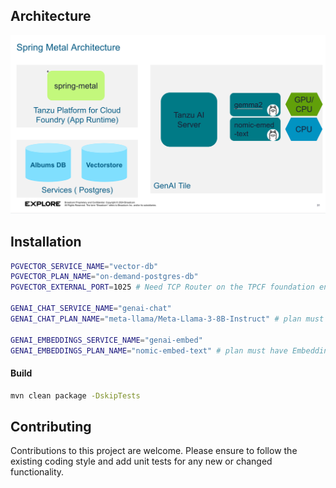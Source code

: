 

## Architecture

![Alt text](spring-metal/spring-metal-arch.png "Spring-metal AI Architecture")



## Installation

```bash
PGVECTOR_SERVICE_NAME="vector-db"
PGVECTOR_PLAN_NAME="on-demand-postgres-db"
PGVECTOR_EXTERNAL_PORT=1025 # Need TCP Router on the TPCF foundation enabled, and Service Gateways on the Postgres tile enabled.  Choose an available port 

GENAI_CHAT_SERVICE_NAME="genai-chat" 
GENAI_CHAT_PLAN_NAME="meta-llama/Meta-Llama-3-8B-Instruct" # plan must have chat capabilty

GENAI_EMBEDDINGS_SERVICE_NAME="genai-embed" 
GENAI_EMBEDDINGS_PLAN_NAME="nomic-embed-text" # plan must have Embeddings capabilty
```

#### Build

```bash
mvn clean package -DskipTests
```



## Contributing
Contributions to this project are welcome. Please ensure to follow the existing coding style and add unit tests for any new or changed functionality.


